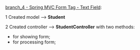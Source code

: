 [branch_4 - Spring MVC Form Tag - Text Field](https://github.com/ta4anka/springMVCTutorial/tree/branch_5):

1 Created model --> **Student**

2 Created controller --> **StudentController** with two methods:
 * for showing form;
 * for processing form;

 
